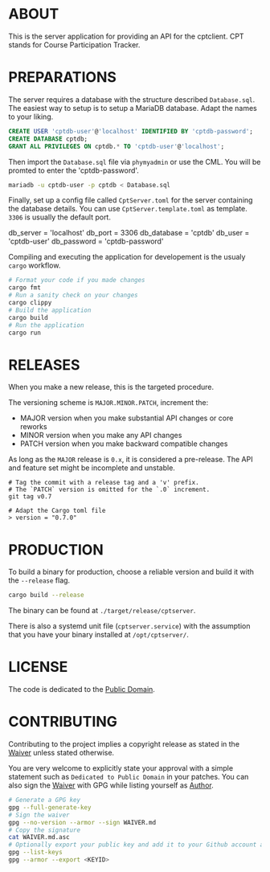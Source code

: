 ABOUT
=====

This is the server application for providing an API for the cptclient. CPT stands for Course Participation Tracker.

PREPARATIONS
============

The server requires a database with the structure described `Database.sql`. The easiest way to setup is to setup a MariaDB database. Adapt the names to your liking.

```SQL
CREATE USER 'cptdb-user'@'localhost' IDENTIFIED BY 'cptdb-password';
CREATE DATABASE cptdb;
GRANT ALL PRIVILEGES ON cptdb.* TO 'cptdb-user'@'localhost';
```

Then import the `Database.sql` file via `phymyadmin` or use the CML. You will be promted to enter the 'cptdb-password'.

```BASH
mariadb -u cptdb-user -p cptdb < Database.sql
```

Finally, set up a config file called `CptServer.toml` for the server containing the database details. You can use `CptServer.template.toml` as template. `3306` is usually the default port.

db_server = 'localhost'
db_port = 3306
db_database = 'cptdb'
db_user = 'cptdb-user'
db_password = 'cptdb-password'

Compiling and executing the application for developement is the usualy `cargo` workflow.

```BASH
# Format your code if you made changes
cargo fmt
# Run a sanity check on your changes
cargo clippy
# Build the application
cargo build
# Run the application
cargo run
```

RELEASES
========

When you make a new release, this is the targeted procedure.

The versioning scheme is `MAJOR.MINOR.PATCH`, increment the:
- MAJOR version when you make substantial API changes or core reworks
- MINOR version when you make any API changes
- PATCH version when you make backward compatible changes

As long as the `MAJOR` release is `0.x`, it is considered a pre-release. The API and feature set
might be incomplete and unstable.

```
# Tag the commit with a release tag and a 'v' prefix.
# The `PATCH` version is omitted for the `.0` increment.
git tag v0.7

# Adapt the Cargo toml file
> version = "0.7.0"
```

PRODUCTION
==========

To build a binary for production, choose a reliable version and build it with the `--release` flag.

```BASH
cargo build --release
```

The binary can be found at `./target/release/cptserver`.

There is also a systemd unit file (`cptserver.service`) with the assumption that you have your binary
installed at `/opt/cptserver/`.

LICENSE
=======

The code is dedicated to the [Public Domain](LICENSE.md).

CONTRIBUTING
============

Contributing to the project implies a copyright release as stated in the [Waiver](WAIVER.md) unless 
stated otherwise.

You are very welcome to explicitly state your approval with a simple statement such as
`Dedicated to Public Domain` in your patches. You can also sign the [Waiver](WAIVER.md) with GPG
while listing yourself as [Author](AUTHORS.md).

```bash
# Generate a GPG key
gpg --full-generate-key
# Sign the waiver
gpg --no-version --armor --sign WAIVER.md
# Copy the signature
cat WAIVER.md.asc
# Optionally export your public key and add it to your Github account and/or a keyserver.
gpg --list-keys
gpg --armor --export <KEYID>
```
